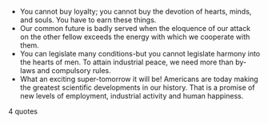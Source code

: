  - You cannot buy loyalty; you cannot buy the devotion of hearts, minds, and souls. You have to earn these things.
 - Our common future is badly served when the eloquence of our attack on the other fellow exceeds the energy with which we cooperate with them.
 - You can legislate many conditions-but you cannot legislate harmony into the hearts of men. To attain industrial peace, we need more than by-laws and compulsory rules.
 - What an exciting super-tomorrow it will be! Americans are today making the greatest scientific developments in our history. That is a promise of new levels of employment, industrial activity and human happiness.

4 quotes